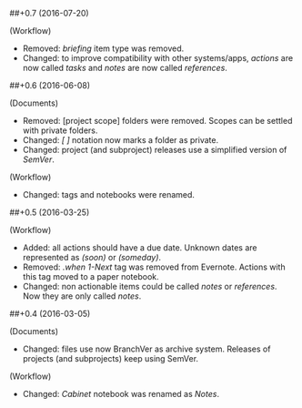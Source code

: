 ##+0.7 (2016-07-20)

(Workflow)
- Removed: *briefing* item type was removed.
- Changed: to improve compatibility with other systems/apps, *actions* are now called *tasks* and *notes* are now called *references*.

##+0.6 (2016-06-08)

(Documents)
- Removed: [project scope] folders were removed. Scopes can be settled with private folders.
- Changed: *[ ]* notation now marks a folder as private.
- Changed: project (and subproject) releases use a simplified version of *SemVer*.

(Workflow)
- Changed: tags and notebooks were renamed.

##+0.5 (2016-03-25)

(Workflow)
- Added: all actions should have a due date. Unknown dates are represented as *(soon)* or *(someday)*.
- Removed: *.when* *1-Next* tag was removed from Evernote. Actions with this tag moved to a paper notebook.
- Changed: non actionable items could be called *notes* or *references*. Now they are only called *notes*.

##+0.4 (2016-03-05)

(Documents)
- Changed: files use now BranchVer as archive system. Releases of projects (and subprojects) keep using SemVer.

(Workflow)
- Changed: *Cabinet* notebook was renamed as *Notes*.
